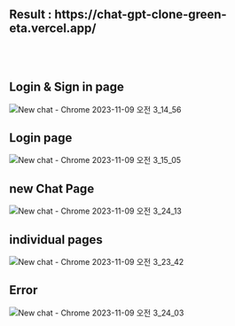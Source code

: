 <h2>Result : https://chat-gpt-clone-green-eta.vercel.app/</h2><br/><br/>

<h2>Login & Sign in page</h2>

![New chat - Chrome 2023-11-09 오전 3_14_56](https://github.com/Dejong1706/ChatGPTClone/assets/75114974/2973b9a0-1748-45b0-9e42-969d751ef54d)
<h2>Login page</h2>

![New chat - Chrome 2023-11-09 오전 3_15_05](https://github.com/Dejong1706/ChatGPTClone/assets/75114974/83436bd6-a29b-4c7b-8121-a042dd453cdc)

<h2>new Chat Page</h2>

![New chat - Chrome 2023-11-09 오전 3_24_13](https://github.com/Dejong1706/ChatGPTClone/assets/75114974/a1350e31-5fee-4074-ae47-9e3cc3e3b43c)

<h2>individual pages</h2>

![New chat - Chrome 2023-11-09 오전 3_23_42](https://github.com/Dejong1706/ChatGPTClone/assets/75114974/bedd9f60-c7f9-4e17-9e0a-9dc346256df4)

<h2>Error</h2>

![New chat - Chrome 2023-11-09 오전 3_24_03](https://github.com/Dejong1706/ChatGPTClone/assets/75114974/299a4721-02de-477d-9f7b-9b44d824805d)

